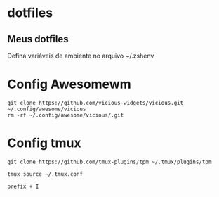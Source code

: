 # dotfiles

## Meus dotfiles

Defina variáveis de ambiente no arquivo ~/.zshenv 

# Config Awesomewm

```
git clone https://github.com/vicious-widgets/vicious.git ~/.config/awesome/vicious
rm -rf ~/.config/awesome/vicious/.git
```


# Config tmux


```
git clone https://github.com/tmux-plugins/tpm ~/.tmux/plugins/tpm
```

```
tmux source ~/.tmux.conf

```

```
prefix + I
``` 

